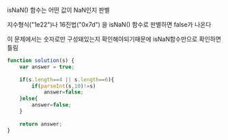 isNaN() 함수는 어떤 값이 NaN인지 판별

지수형식("1e22")나 16진법("0x7d") 을 isNaN() 함수로 판별하면 false가 나온다

이 문제에서는 숫자로만 구성돼있는지 확인해야되기때문에 isNaN함수만으로 확인하면 틀림

```javascript
function solution(s) {
    var answer = true;
    
    if(s.length==4 || s.length==6){
        if(parseInt(s,10)!=s)
            answer=false;
    }else{
        answer=false;
    }
    
    return answer;
}
```


  
